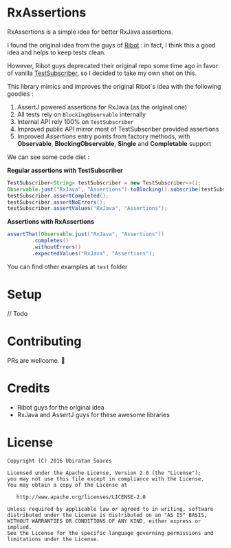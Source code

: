 # RxAssertions

RxAssertions is a simple idea for better RxJava assertions. 

I found the original idea from the guys of [Ribot](https://github.com/ribot/assertj-rx) : in fact, I think this a good idea and helps to keep tests clean.

However, Ribot guys deprecated their original repo some time ago in favor of vanilla [TestSubscriber](http://reactivex.io/RxJava/javadoc/rx/observers/TestSubscriber.html), so I decided to take my own shot on this.

This library mimics and improves the original Ribot`s idea with the following goodies :

1. AssertJ powered assertions for RxJava (as the original one)
2. All tests rely on `BlockingObservable` internally
2. Internal API rely 100% on `TestSubscriber`
3. Improved public API mirror most of TestSubscriber provided assertions
4. Improved _Assertions_ entry points from factory methods, with **Observable**, **BlockingObservable**, **Single** and **Completable** support

We can see some code diet :

**Regular assertions with TestSubscriber**
```java
TestSubscriber<String> testSubscriber = new TestSubscriber<>();
Observable.just("RxJava", "Assertions").toBlocking().subscribe(testSubscriber);
testSubscriber.assertCompleted();
testSubscriber.assertNoErrors();
testSubscriber.assertValues("RxJava", "Assertions");
```

**Assertions with RxAssertions**
```java
assertThat(Observable.just("RxJava", "Assertions"))
		.completes()
		.withoutErrors()
		.expectedValues("RxJava", "Assertions");
```

You can find other examples at `test` folder

# Setup

// Todo

# Contributing

PRs are wellcome. :rocket:

# Credits

- Ribot guys for the original idea
- RxJava and AssertJ guys for these awesome libraries

# License

```
Copyright (C) 2016 Ubiratan Soares

Licensed under the Apache License, Version 2.0 (the "License");
you may not use this file except in compliance with the License.
You may obtain a copy of the License at

   http://www.apache.org/licenses/LICENSE-2.0

Unless required by applicable law or agreed to in writing, software
distributed under the License is distributed on an "AS IS" BASIS,
WITHOUT WARRANTIES OR CONDITIONS OF ANY KIND, either express or implied.
See the License for the specific language governing permissions and
limitations under the License.
```


